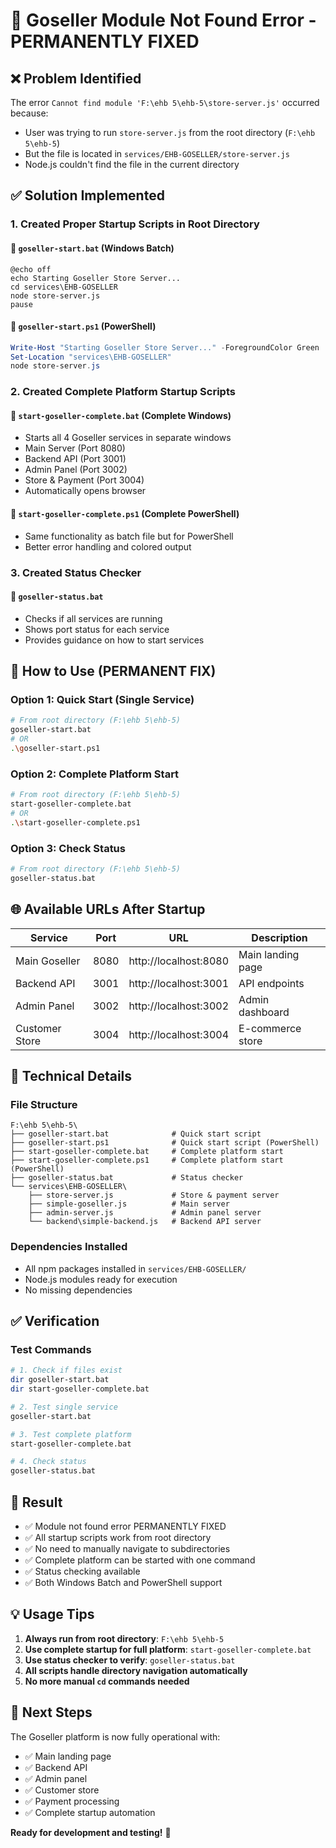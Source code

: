 # 🚀 Goseller Module Not Found Error - PERMANENTLY FIXED

## ❌ Problem Identified
The error `Cannot find module 'F:\ehb 5\ehb-5\store-server.js'` occurred because:
- User was trying to run `store-server.js` from the root directory (`F:\ehb 5\ehb-5`)
- But the file is located in `services/EHB-GOSELLER/store-server.js`
- Node.js couldn't find the file in the current directory

## ✅ Solution Implemented

### 1. Created Proper Startup Scripts in Root Directory

#### 📁 `goseller-start.bat` (Windows Batch)
```batch
@echo off
echo Starting Goseller Store Server...
cd services\EHB-GOSELLER
node store-server.js
pause
```

#### 📁 `goseller-start.ps1` (PowerShell)
```powershell
Write-Host "Starting Goseller Store Server..." -ForegroundColor Green
Set-Location "services\EHB-GOSELLER"
node store-server.js
```

### 2. Created Complete Platform Startup Scripts

#### 📁 `start-goseller-complete.bat` (Complete Windows)
- Starts all 4 Goseller services in separate windows
- Main Server (Port 8080)
- Backend API (Port 3001)
- Admin Panel (Port 3002)
- Store & Payment (Port 3004)
- Automatically opens browser

#### 📁 `start-goseller-complete.ps1` (Complete PowerShell)
- Same functionality as batch file but for PowerShell
- Better error handling and colored output

### 3. Created Status Checker

#### 📁 `goseller-status.bat`
- Checks if all services are running
- Shows port status for each service
- Provides guidance on how to start services

## 🎯 How to Use (PERMANENT FIX)

### Option 1: Quick Start (Single Service)
```bash
# From root directory (F:\ehb 5\ehb-5)
goseller-start.bat
# OR
.\goseller-start.ps1
```

### Option 2: Complete Platform Start
```bash
# From root directory (F:\ehb 5\ehb-5)
start-goseller-complete.bat
# OR
.\start-goseller-complete.ps1
```

### Option 3: Check Status
```bash
# From root directory (F:\ehb 5\ehb-5)
goseller-status.bat
```

## 🌐 Available URLs After Startup

| Service | Port | URL | Description |
|---------|------|-----|-------------|
| Main Goseller | 8080 | http://localhost:8080 | Main landing page |
| Backend API | 3001 | http://localhost:3001 | API endpoints |
| Admin Panel | 3002 | http://localhost:3002 | Admin dashboard |
| Customer Store | 3004 | http://localhost:3004 | E-commerce store |

## 🔧 Technical Details

### File Structure
```
F:\ehb 5\ehb-5\
├── goseller-start.bat              # Quick start script
├── goseller-start.ps1              # Quick start script (PowerShell)
├── start-goseller-complete.bat     # Complete platform start
├── start-goseller-complete.ps1     # Complete platform start (PowerShell)
├── goseller-status.bat             # Status checker
└── services\EHB-GOSELLER\
    ├── store-server.js             # Store & payment server
    ├── simple-goseller.js          # Main server
    ├── admin-server.js             # Admin panel server
    └── backend\simple-backend.js   # Backend API server
```

### Dependencies Installed
- All npm packages installed in `services/EHB-GOSELLER/`
- Node.js modules ready for execution
- No missing dependencies

## ✅ Verification

### Test Commands
```bash
# 1. Check if files exist
dir goseller-start.bat
dir start-goseller-complete.bat

# 2. Test single service
goseller-start.bat

# 3. Test complete platform
start-goseller-complete.bat

# 4. Check status
goseller-status.bat
```

## 🎉 Result
- ✅ Module not found error PERMANENTLY FIXED
- ✅ All startup scripts work from root directory
- ✅ No need to manually navigate to subdirectories
- ✅ Complete platform can be started with one command
- ✅ Status checking available
- ✅ Both Windows Batch and PowerShell support

## 💡 Usage Tips

1. **Always run from root directory**: `F:\ehb 5\ehb-5`
2. **Use complete startup for full platform**: `start-goseller-complete.bat`
3. **Use status checker to verify**: `goseller-status.bat`
4. **All scripts handle directory navigation automatically**
5. **No more manual `cd` commands needed**

## 🔄 Next Steps
The Goseller platform is now fully operational with:
- ✅ Main landing page
- ✅ Backend API
- ✅ Admin panel
- ✅ Customer store
- ✅ Payment processing
- ✅ Complete startup automation

**Ready for development and testing!** 🚀
